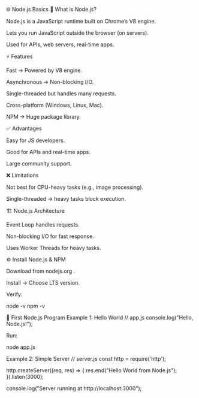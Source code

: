 🌐 Node.js Basics
📌 What is Node.js?

Node.js is a JavaScript runtime built on Chrome’s V8 engine.

Lets you run JavaScript outside the browser (on servers).

Used for APIs, web servers, real-time apps.

⚡ Features

Fast → Powered by V8 engine.

Asynchronous → Non-blocking I/O.

Single-threaded but handles many requests.

Cross-platform (Windows, Linux, Mac).

NPM → Huge package library.

✅ Advantages

Easy for JS developers.

Good for APIs and real-time apps.

Large community support.

❌ Limitations

Not best for CPU-heavy tasks (e.g., image processing).

Single-threaded → heavy tasks block execution.

🏗️ Node.js Architecture

Event Loop handles requests.

Non-blocking I/O for fast response.

Uses Worker Threads for heavy tasks.

⚙️ Install Node.js & NPM

Download from nodejs.org
.

Install → Choose LTS version.

Verify:

node -v
npm -v

🚀 First Node.js Program
Example 1: Hello World
// app.js
console.log("Hello, Node.js!");


Run:

node app.js

Example 2: Simple Server
// server.js
const http = require('http');

http.createServer((req, res) => {
  res.end("Hello World from Node.js");
}).listen(3000);

console.log("Server running at http://localhost:3000");
